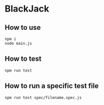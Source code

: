 # BlackJack

## How to use
```
npm i
node main.js
```

## How to test
```
npm run test
```
## How to run a specific test file
```
npm run test spec/filename.spec.js
```
